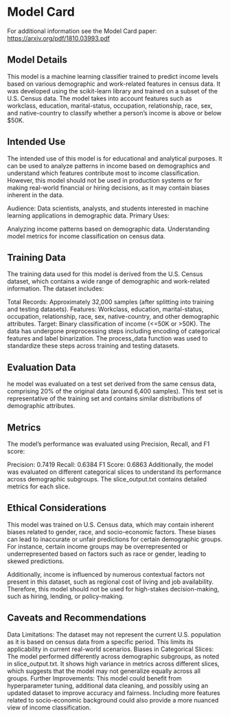 # Model Card

For additional information see the Model Card paper: https://arxiv.org/pdf/1810.03993.pdf

## Model Details
This model is a machine learning classifier trained to predict income levels based on various demographic and work-related features in census data. It was developed using the scikit-learn library and trained on a subset of the U.S. Census data. The model takes into account features such as workclass, education, marital-status, occupation, relationship, race, sex, and native-country to classify whether a person’s income is above or below $50K.

## Intended Use
The intended use of this model is for educational and analytical purposes. It can be used to analyze patterns in income based on demographics and understand which features contribute most to income classification. However, this model should not be used in production systems or for making real-world financial or hiring decisions, as it may contain biases inherent in the data.

Audience: Data scientists, analysts, and students interested in machine learning applications in demographic data.
Primary Uses:

Analyzing income patterns based on demographic data.
Understanding model metrics for income classification on census data.
## Training Data
The training data used for this model is derived from the U.S. Census dataset, which contains a wide range of demographic and work-related information. The dataset includes:

Total Records: Approximately 32,000 samples (after splitting into training and testing datasets).
Features: Workclass, education, marital-status, occupation, relationship, race, sex, native-country, and other demographic attributes.
Target: Binary classification of income (<=50K or >50K).
The data has undergone preprocessing steps including encoding of categorical features and label binarization. The process_data function was used to standardize these steps across training and testing datasets.

## Evaluation Data
he model was evaluated on a test set derived from the same census data, comprising 20% of the original data (around 6,400 samples). This test set is representative of the training set and contains similar distributions of demographic attributes.



## Metrics

The model’s performance was evaluated using Precision, Recall, and F1 score:

Precision: 0.7419
Recall: 0.6384
F1 Score: 0.6863
Additionally, the model was evaluated on different categorical slices to understand its performance across demographic subgroups. The slice_output.txt contains detailed metrics for each slice.

## Ethical Considerations
This model was trained on U.S. Census data, which may contain inherent biases related to gender, race, and socio-economic factors. These biases can lead to inaccurate or unfair predictions for certain demographic groups. For instance, certain income groups may be overrepresented or underrepresented based on factors such as race or gender, leading to skewed predictions.

Additionally, income is influenced by numerous contextual factors not present in this dataset, such as regional cost of living and job availability. Therefore, this model should not be used for high-stakes decision-making, such as hiring, lending, or policy-making.

## Caveats and Recommendations
Data Limitations: The dataset may not represent the current U.S. population as it is based on census data from a specific period. This limits its applicability in current real-world scenarios.
Biases in Categorical Slices: The model performed differently across demographic subgroups, as noted in slice_output.txt. It shows high variance in metrics across different slices, which suggests that the model may not generalize equally across all groups.
Further Improvements: This model could benefit from hyperparameter tuning, additional data cleaning, and possibly using an updated dataset to improve accuracy and fairness. Including more features related to socio-economic background could also provide a more nuanced view of income classification.
